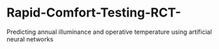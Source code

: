 # Rapid-Comfort-Testing-RCT-
Predicting annual illuminance and operative temperature using artificial neural networks
